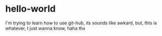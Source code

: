 # hello-world
I'm trying to learn how to use git-hub,
its sounds like awkard, but, this is
whatever, I just wanna know, haha
thx
